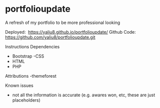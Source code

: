 # portfolioupdate
A refresh of my portfolio to be more professional looking

Deployed:  https://yaliu8.github.io/portfolioupdate/
Github Code: https://github.com/yaliu8/portfolioupdate.git

Instructions
Dependencies
- Bootstrap
-CSS
- HTML
- PHP

Attributions
-themeforest

Known issues
- not all the information is accurate (e.g. awares won, etc, these are just placeholders)
